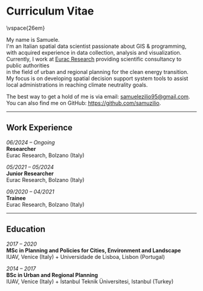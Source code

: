 # Curriculum Vitae

\vspace{26em}

My name is Samuele.  
I'm an Italian spatial data scientist passionate about GIS & programming,  
with acquired experience in data collection, analysis and visualization.  
Currently, I work at <u>[Eurac Research](https://www.eurac.edu/en/people/samuele-zilio)</u> providing scientific consultancy to public authorities  
in the field of urban and regional planning for the clean energy transition.  
My focus is on developing spatial decision support system tools to assist local administrations in reaching climate neutrality goals.  

The best way to get a hold of me is via email: <u>samuelezilio95@gmail.com</u>.  
You can also find me on GitHub: <u>https://github.com/samuzilio</u>.

---

## Work Experience

*06/2024 – Ongoing*  
**Researcher**  
Eurac Research, Bolzano (Italy)  

*05/2021 – 05/2024*  
**Junior Researcher**  
Eurac Research, Bolzano (Italy)  

*09/2020 – 04/2021*  
**Trainee**  
Eurac Research, Bolzano (Italy)  

---

## Education

*2017 – 2020*  
**MSc in Planning and Policies for Cities, Environment and Landscape**  
IUAV, Venice (Italy) + Universidade de Lisboa, Lisbon (Portugal)  

*2014 – 2017*  
**BSc in Urban and Regional Planning**  
IUAV, Venice (Italy) + İstanbul Teknik Üniversitesi, Istanbul (Turkey)
